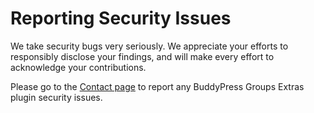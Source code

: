 # Reporting Security Issues

We take security bugs very seriously. We appreciate your efforts to responsibly disclose your findings, and will make every effort to acknowledge your contributions.

Please go to the [Contact page](https://ovirium.com/contact) to report any BuddyPress Groups Extras plugin security issues.
